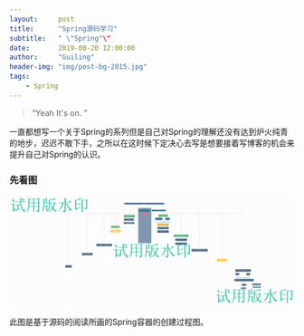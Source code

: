 ```yaml
---
layout:     post
title:      "Spring源码学习"
subtitle:   " \"Spring"\"
date:       2019-08-20 12:00:00
author:     "Guiling"
header-img: "img/post-bg-2015.jpg"
tags:
    - Spring
---
```


> “Yeah It's on. ”



一直都想写一个关于Spring的系列但是自己对Spring的理解还没有达到炉火纯青的地步，迟迟不敢下手，之所以在这时候下定决心去写是想要接着写博客的机会来提升自己对Spring的认识。

### 先看图
  
![](\img\spring\3jjgq1mqjsj2brmfo1tdlp22vv.png)

此图是基于源码的阅读所画的Spring容器的创建过程图。